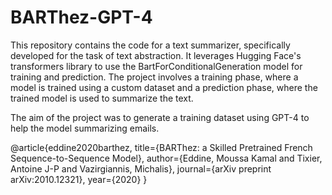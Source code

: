 # BARThez-GPT-4

This repository contains the code for a text summarizer, specifically developed for the task of text abstraction. It leverages Hugging Face's transformers library to use the BartForConditionalGeneration model for training and prediction. The project involves a training phase, where a model is trained using a custom dataset and a prediction phase, where the trained model is used to summarize the text.

The aim of the project was to generate a training dataset using GPT-4 to help the model summarizing emails. 


@article{eddine2020barthez,
  title={BARThez: a Skilled Pretrained French Sequence-to-Sequence Model},
  author={Eddine, Moussa Kamal and Tixier, Antoine J-P and Vazirgiannis, Michalis},
  journal={arXiv preprint arXiv:2010.12321},
  year={2020}
}
